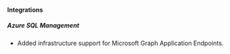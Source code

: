 
#### Integrations

##### Azure SQL Management

- Added infrastructure support for Microsoft Graph Application Endpoints.
